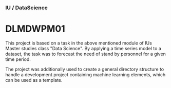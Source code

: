 ### IU / DataScience

# DLMDWPM01

This project is based on a task in the above mentioned module of IUs Master studies 
class "Data Science".
By applying a time series model to a dataset, the task was to forecast the need of 
stand by personnel for a given time period.

The project was additionally used to create a general directory structure to handle a 
development project containing machine learning elements, which can be used as a
template.